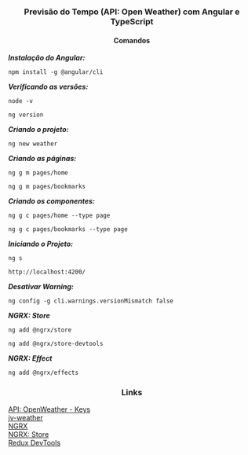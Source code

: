 <h3 align="center">Previsão do Tempo (API: Open Weather) com Angular e TypeScript</h3>

<h4 align="center">Comandos</h4>

***Instalação do Angular:***
```
npm install -g @angular/cli
```

***Verificando as versões:***
```
node -v
```
```
ng version
```

***Criando o projeto:***
```
ng new weather
```

***Criando as páginas:***
```
ng g m pages/home
```
```
ng g m pages/bookmarks
```

***Criando os componentes:***
```
ng g c pages/home --type page
```
```
ng g c pages/bookmarks --type page
```

***Iniciando o Projeto:***
```
ng s
```
```
http://localhost:4200/
```

***Desativar Warning:***
```
ng config -g cli.warnings.versionMismatch false
```

***NGRX: Store***
```
ng add @ngrx/store
```
```
ng add @ngrx/store-devtools
```

***NGRX: Effect***
```
ng add @ngrx/effects
```

<h3 align="center">Links</h3>

[API: OpenWeather - Keys](https://home.openweathermap.org/api_keys) <br>
[jv-weather](https://github.com/JGhignatti/jv-weather) <br>
[NGRX](https://ngrx.io/) <br>
[NGRX: Store](ngrx.io/guide/store) <br>
[Redux DevTools](https://chrome.google.com/webstore/detail/redux-devtools/lmhkpmbekcpmknklioeibfkpmmfibljd?hl=pt-BR)
